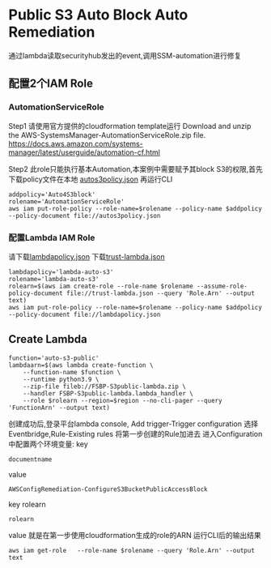 # Public S3 Auto Block Auto Remediation
通过lambda读取securityhub发出的event,调用SSM-automation进行修复
## 配置2个IAM Role
### AutomationServiceRole
Step1 请使用官方提供的cloudformation template运行
Download and unzip the AWS-SystemsManager-AutomationServiceRole.zip file. 
https://docs.aws.amazon.com/systems-manager/latest/userguide/automation-cf.html

Step2 此role只能执行基本Automation,本案例中需要赋予其block S3的权限,首先下载policy文件在本地
[autos3policy.json](/autos3policy.json)
再运行CLI
```
addpolicy='Auto4S3block'
rolename='AutomationServiceRole'
aws iam put-role-policy --role-name=$rolename --policy-name $addpolicy --policy-document file://autos3policy.json
```
### 配置Lambda IAM Role
请下载[lambdapolicy.json](/lambdapolicy.json)
下载[trust-lambda.json](/trust-lambda.json)

```
lambdapolicy='lambda-auto-s3'
rolename='lambda-auto-s3'
rolearn=$(aws iam create-role --role-name $rolename --assume-role-policy-document file://trust-lambda.json --query 'Role.Arn' --output text)
aws iam put-role-policy --role-name=$rolename --policy-name $addpolicy --policy-document file://lambdapolicy.json
```

## Create Lambda
```
function='auto-s3-public'
lambdaarn=$(aws lambda create-function \
    --function-name $function \
    --runtime python3.9 \
    --zip-file fileb://FSBP-S3public-lambda.zip \
    --handler FSBP-S3public-lambda.lambda_handler \
    --role $rolearn --region=$region --no-cli-pager --query 'FunctionArn' --output text)
```
创建成功后,登录平台lambda console,
Add trigger-Trigger configuration 选择Eventbridge,Rule-Existing rules 将第一步创建的Rule加进去
进入Configuration中配置两个环境变量:
key
```
documentname
```
value
```
AWSConfigRemediation-ConfigureS3BucketPublicAccessBlock
```
key
rolearn
```
rolearn
```
value 就是在第一步使用cloudformation生成的role的ARN 运行CLI后的输出结果
```
aws iam get-role   --role-name $rolename --query 'Role.Arn' --output text
```



